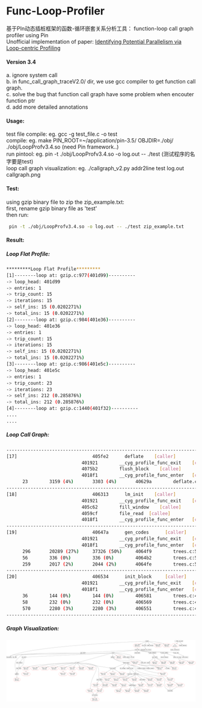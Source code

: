 # Func-Loop-Profiler
基于PIn动态插桩框架的函数-循环嵌套关系分析工具： function-loop call graph profiler using Pin  
Unofficial implementation of paper: [Identifying Potential Parallelism via Loop-centric Profiling](https://dl.acm.org/citation.cfm?id=1242554)
#### Version 3.4     
 a. ignore system call  
 b. in func_call_graph_traceV2.0/ dir, we use gcc compiler to get function call graph.   
 c. solve the bug that function call graph have some problem when encouter function ptr   
 d. add more detailed annotations  



#### Usage:  
 test file compile:   eg.   gcc -g test_file.c -o test   
 compile:             eg.   make PIN_ROOT=~/application/pin-3.5/ OBJDIR=./obj/ ./obj/LoopProfv3.4.so (need Pin framework..)  
 run pintool:         eg.   pin -t ./obj/LoopProfv3.4.so -o log.out -- ./test  (测试程序的名字要是test)  
 loop call graph visualization: eg.   ./callgraph_v2.py addr2line test log.out callgraph.png  


#### Test:  
using gzip binary file to zip the zip_example.txt:   
first, rename gzip binary file as 'test'   
then run: 
```bash
 pin -t ./obj/LoopProfv3.4.so -o log.out -- ./test zip_example.txt 
```

#### Result:   
##### Loop Flat Profile:   
```bash
*********Loop Flat Profile*********
[1]--------loop at: gzip.c:977(401d99)----------
-> loop_head: 401d99
-> entries: 1
-> trip_count: 15
-> iterations: 15
-> self_ins: 15 (0.0202271%)
-> total_ins: 15 (0.0202271%)
[2]--------loop at: gzip.c:984(401e36)----------
-> loop_head: 401e36
-> entries: 1
-> trip_count: 15
-> iterations: 15
-> self_ins: 15 (0.0202271%)
-> total_ins: 15 (0.0202271%)
[3]--------loop at: gzip.c:986(401e5c)----------
-> loop_head: 401e5c
-> entries: 1
-> trip_count: 23
-> iterations: 23
-> self_ins: 212 (0.285876%)
-> total_ins: 212 (0.285876%)
[4]--------loop at: gzip.c:1440(401f32)----------
....
....

```

##### Loop Call Graph:  
```bash
----------------------------------------------------------------------------------------
[17]							405fe2	    deflate	   [caller]
							401921	      __cyg_profile_func_exit	 [callee]
							4075b2	      flush_block	 [callee]
							4018f1	      __cyg_profile_func_enter	 [callee]
	  23		3159 (4%)    	3303 (4%)    	40629a	      deflate.c:675 [sub_loop]
----------------------------------------------------------------------------------------
[18]							406313	    lm_init	   [caller]
							401921	      __cyg_profile_func_exit	 [callee]
							405c62	      fill_window	 [callee]
							4059cf	      file_read	 [callee]
							4018f1	      __cyg_profile_func_enter	 [callee]
----------------------------------------------------------------------------------------
[19]							40647a	    gen_codes	   [caller]
							401921	      __cyg_profile_func_exit	 [callee]
							4018f1	      __cyg_profile_func_enter	 [callee]
	  296		20289 (27%)    	37326 (50%)    	4064f9	      trees.c:594 [sub_loop]
	  56		336 (0%)    	336 (0%)    	4064b2	      trees.c:581  [sub_loop]
	  259		2017 (2%)    	2044 (2%)    	4064fe	      trees.c:590  [sub_loop]
----------------------------------------------------------------------------------------
[20]							406534	    init_block	   [caller]
							401921	      __cyg_profile_func_exit	 [callee]
							4018f1	      __cyg_profile_func_enter	 [callee]
	  36		144 (0%)    	144 (0%)    	406581	      trees.c:414  [sub_loop]
	  58		232 (0%)    	232 (0%)    	406569	      trees.c:413  [sub_loop]
	  570		2280 (3%)    	2280 (3%)    	406551	      trees.c:412  [sub_loop]
----------------------------------------------------------------------------------------
```
   
   
##### Graph Visualization:  
![loop call graph](https://github.com/meton-robean/Func-Loop-Profiler/blob/master/callgraph1.png)  
